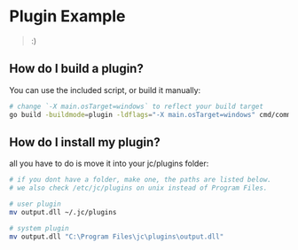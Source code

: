 # Plugin Example
> :)

## How do I build a plugin?
You can use the included script, or build it manually:
```bash
# change `-X main.osTarget=windows` to reflect your build target
go build -buildmode=plugin -ldflags="-X main.osTarget=windows" cmd/command/main.go
```

## How do I install my plugin?
all you have to do is move it into your jc/plugins folder:
```bash
# if you dont have a folder, make one, the paths are listed below.
# we also check /etc/jc/plugins on unix instead of Program Files.

# user plugin
mv output.dll ~/.jc/plugins

# system plugin
mv output.dll "C:\Program Files\jc\plugins\output.dll"
```